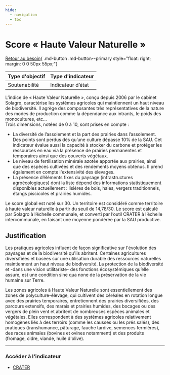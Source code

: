 ```yaml
---
hide:
  - navigation
  - toc
---
```

# Score « Haute Valeur Naturelle »

[Retour au besoin](https://konsilion.github.io/diag360/pages/besoins/bv2){ .md-button .md-button--primary style="float: right; margin: 0 0 50px 55px;"}

|Type d'objectif|Type d'indicateur|
|--|--|
|Soutenabilité|Indicateur d’état|

L’indice  de  « Haute  Valeur  Naturelle »,  conçu  depuis  2006  par  le  cabinet  Solagro, caractérise  les  systèmes agricoles qui maintiennent un haut niveau de biodiversité. Il agrège  des  composantes  très  représentatives  de  la nature des modes de production comme la dépendance aux intrants, le poids des monocultures, etc…  
Trois dimensions, notées de 0 à 10, sont prises en compte : 

* La  diversité  de  l’assolement  et  la  part  des  prairies  dans  l’assolement.  Des points  sont  perdus  dès  qu’une culture dépasse 10% de la SAU. Cet indicateur évalue aussi la capacité à stocker du carbone et protéger les ressources en eau via la présence de prairies permanentes et temporaires ainsi que des couverts végétaux. 
* Le  niveau de fertilisation minérale azotée apportée aux prairies, ainsi que des espèces  cultivées  et  des  rendements moyens obtenus. Il prend également en compte l'extensivité des élevages. 
* La  présence  d’éléments  fixes  du  paysage  (infrastructures  agroécologiques) dont  la  liste  dépend  des  informations  statistiquement  disponibles actuellement : lisières de bois, haies, vergers traditionnels, étangs piscicoles et prairies humides.

Le  score  global  est  noté  sur 30. Un territoire est considéré comme territoire à haute valeur naturelle à partir du seuil de 14,78/30. 
Le score est calculé par Solagro à l’échelle communale, et converti par l’outil CRATER à l’échelle intercommunale, en faisant une moyenne pondérée par la SAU productive. 

## Justification

Les  pratiques  agricoles  influent  de  façon  significative  sur  l'évolution des paysages et de  la  biodiversité qu'ils abritent. Certaines agricultures diversifiées et basées sur une utilisation  durable  des  ressources  naturelles  maintiennent  un  haut  niveau  de biodiversité.  La  protection  de  la  biodiversité  et  -dans  une  vision  utilitariste-  des fonctions  écosystémiques  qu’elle  assure,  est  une  condition  sine  qua  none  de  la préservation de la vie humaine sur Terre. 

Les  zones  agricoles  à  Haute  Valeur  Naturelle  sont  essentiellement  des  zones  de polyculture-élevage,  qui  cultivent  des  céréales  en  rotation  longue  avec  des  prairies temporaires, entretiennent des prairies diversifiées, des parcours extensifs, des marais et  prairies  humides,  des  bocages  ou  des  vergers  de  plein  vent  et  abritent  de nombreuses  espèces  animales  et  végétales.  Elles  correspondent  à  des  systèmes agricoles  relativement  homogènes  liés  à  des  terroirs (comme les causses ou les prés salés),  des  pratiques  (transhumance,  pâturage,  fauche  tardive,  semences fermières), des  races  animales  (bovines  et  ovines  notamment)  et  des  produits  (fromage,  cidre, viande, huile d'olive). 

---

### Accéder à l'indicateur

- [CRATER](https://crater.resiliencealimentaire.org/carte/haute-valeur-naturelle/epci)
